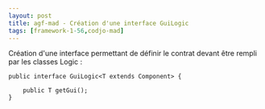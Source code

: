 ```yaml
---
layout: post
title: agf-mad - Création d'une interface GuiLogic
tags: [framework-1-56,codjo-mad]
---
```

Création d'une interface permettant de définir le contrat devant être rempli par les classes Logic :

```
public interface GuiLogic<T extends Component> {

    public T getGui();
}
```
